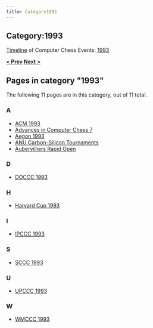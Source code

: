 ```yaml
---
title: Category1993
---
```

## Category:1993



[Timeline](Timeline "Timeline") of Computer Chess Events: [1993](https://en.wikipedia.org/wiki/1993)

**[\< Prev](Category:1992 "Category:1992") [Next >](Category:1994 "Category:1994")**

## Pages in category "1993"

The following 11 pages are in this category, out of 11 total.

### A

- [ACM 1993](ACM_1993 "ACM 1993")
- [Advances in Computer Chess 7](Advances_in_Computer_Chess_7 "Advances in Computer Chess 7")
- [Aegon 1993](Aegon_1993 "Aegon 1993")
- [ANU Carbon-Silicon Tournaments](ANU_Carbon-Silicon_Tournaments "ANU Carbon-Silicon Tournaments")
- [Aubervilliers Rapid Open](Aubervilliers_Rapid_Open "Aubervilliers Rapid Open")

### D

- [DOCCC 1993](DOCCC_1993 "DOCCC 1993")

### H

- [Harvard Cup 1993](Harvard_Cup_1993 "Harvard Cup 1993")

### I

- [IPCCC 1993](IPCCC_1993 "IPCCC 1993")

### S

- [SCCC 1993](SCCC_1993 "SCCC 1993")

### U

- [UPCCC 1993](UPCCC_1993 "UPCCC 1993")

### W

- [WMCCC 1993](WMCCC_1993 "WMCCC 1993")

